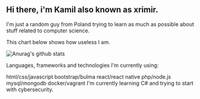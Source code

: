 ## Hi there, i'm Kamil also known as xrimir.

I'm just a random guy from Poland trying to learn as much as possible about stuff related to computer science. 

This chart below shows how useless I am.

![Anurag's github stats](https://github-readme-stats.vercel.app/api?username=xrimir&theme=prussian&show_icons=true)

Languages, frameworks and technologies I'm currently using:

  html/css/javascript
  bootstrap/bulma
  react/react native
  php/node.js
  mysql/mongodb
  docker/vagrant
I'm currently learning C# and trying to start with cybersecurity. 
